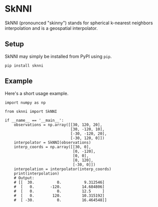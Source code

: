 # SkNNI
SkNNI (pronounced "skinny") stands for spherical k-nearest neighbors 
interpolation and is a geospatial interpolator.

## Setup
SkNNI may simply be installed from PyPI using `pip`.
```
pip install sknni
```

## Example
Here's a short usage example.
```
import numpy as np

from sknni import SkNNI

if __name__ == '__main__':
    observations = np.array([[30, 120, 20],
                             [30, -120, 10],
                             [-30, -120, 20],
                             [-30, 120, 0]])
    interpolator = SkNNI(observations)
    interp_coords = np.array([[30, 0],
                              [0, -120],
                              [0, 0],
                              [0, 120],
                              [-30, 0]])
    interpolation = interpolator(interp_coords)
    print(interpolation)
    # Output:
    # [[  30.          0.          9.312546]
    #  [   0.       -120.         14.684806]
    #  [   0.          0.         12.5     ]
    #  [   0.        120.         10.315192]
    #  [ -30.          0.         16.464548]]
```
